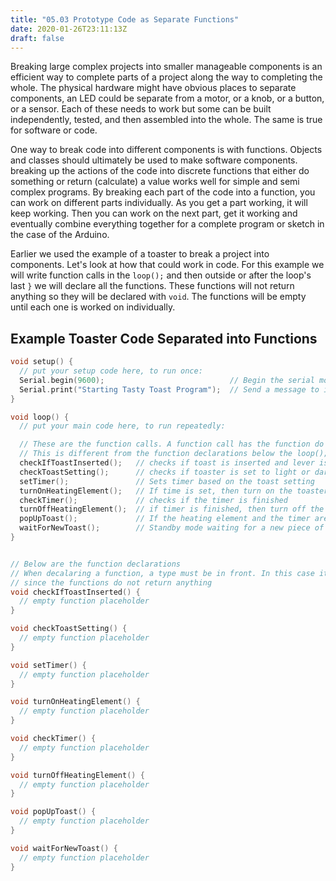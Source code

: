 ```yaml
---
title: "05.03 Prototype Code as Separate Functions"
date: 2020-01-26T23:11:13Z
draft: false
---
```


Breaking large complex projects into smaller manageable components is an efficient way to complete parts of a project along the way to completing the whole. The physical hardware might have obvious places to separate components, an LED could be separate from a motor, or a knob, or a button, or a sensor. Each of these needs to work but some can be built independently, tested, and then assembled into the whole. The same is true for software or code.

One way to break code into different components is with functions. Objects and classes should ultimately be used to make software components. breaking up the actions of the code into discrete functions that either do something or return (calculate) a value works well for simple and semi complex programs. By breaking each part of the code into a function, you can work on different parts individually. As you get a part working, it will keep working. Then you can work on the next part, get it working and eventually combine everything together for a complete program or sketch in the case of the Arduino.

Earlier we used the example of a toaster to break a project into components. Let's look at how that could work in code. For this example we will write function calls in the `loop();` and then outside or after the loop's last `}` we will declare all the functions. These functions will not return anything so they will be declared with `void`. The functions will be empty until each one is worked on individually.

## Example Toaster Code Separated into Functions

```C
void setup() {
  // put your setup code here, to run once:
  Serial.begin(9600);                            // Begin the serial monitor at speed 9600
  Serial.print("Starting Tasty Toast Program");  // Send a message to indicate the sketch started
}

void loop() {
  // put your main code here, to run repeatedly:

  // These are the function calls. A function call has the function do its task
  // This is different from the function declarations below the loop();
  checkIfToastInserted();   // checks if toast is inserted and lever is pressed down
  checkToastSetting();      // checks if toaster is set to light or dark
  setTimer();               // Sets timer based on the toast setting
  turnOnHeatingElement();   // If time is set, then turn on the toaster heater
  checkTimer();             // checks if the timer is finished
  turnOffHeatingElement();  // if timer is finished, then turn off the toaster heater
  popUpToast();             // If the heating element and the timer are finished, then pop up the toast
  waitForNewToast();        // Standby mode waiting for a new piece of toast
}


// Below are the function declarations
// When decalaring a function, a type must be in front. In this case it is void
// since the functions do not return anything
void checkIfToastInserted() {
  // empty function placeholder
}

void checkToastSetting() {
  // empty function placeholder
}

void setTimer() {
  // empty function placeholder
}

void turnOnHeatingElement() {
  // empty function placeholder
}

void checkTimer() {
  // empty function placeholder
}

void turnOffHeatingElement() {
  // empty function placeholder
}

void popUpToast() {
  // empty function placeholder
}

void waitForNewToast() {
  // empty function placeholder
}

```
